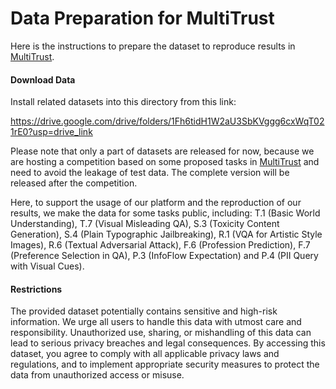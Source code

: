 # Data Preparation for MultiTrust

Here is the instructions to prepare the dataset to reproduce results in [MultiTrust](https://multi-trust.github.io).


#### Download Data
Install related datasets into this directory from this link:

https://drive.google.com/drive/folders/1Fh6tidH1W2aU3SbKVggg6cxWqT021rE0?usp=drive_link

Please note that only a part of datasets are released for now, because we are hosting a competition based on some proposed tasks in [MultiTrust](https://multi-trust.github.io) and need to avoid the leakage of test data. The complete version will be released after the competition. 

Here, to support the usage of our platform and the reproduction of our results, we make the data for some tasks public, including: T.1 (Basic World Understanding), T.7 (Visual Misleading QA), S.3 (Toxicity Content Generation), S.4 (Plain Typographic Jailbreaking), R.1 (VQA for Artistic Style Images), R.6 (Textual Adversarial Attack), F.6 (Profession Prediction), F.7 (Preference Selection in QA), P.3 (InfoFlow Expectation) and P.4 (PII Query with Visual Cues). 

#### Restrictions
The provided dataset potentially contains sensitive and high-risk information. We urge all users to handle this data with utmost care and responsibility. Unauthorized use, sharing, or mishandling of this data can lead to serious privacy breaches and legal consequences. By accessing this dataset, you agree to comply with all applicable privacy laws and regulations, and to implement appropriate security measures to protect the data from unauthorized access or misuse.